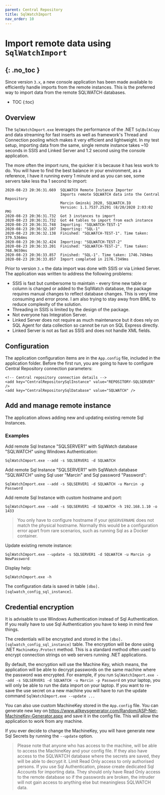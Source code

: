 ```yaml
---
parent: Central Repository
title: SqlWatchImport
nav_order: 10
---
```


# Import remote data using `SqlWatchImport`
{: .no_toc }
---

Since version `3.x`, a new console application has been made available to efficiently handle imports from the remote instances. This is the preferred way to import data from the remote SQLWATCH databases. 

- TOC 
{:toc}

## Overview

The `SqlWatchImport.exe` leverages the performance of the .NET `SqlBulkCopy` and data streaming for fast inserts as well as framework's Thread and Connection pooling which makes it very efficient and lightweight. In my test setup, importing data from the same, single remote instance takes ~10 seconds in SSIS and Linked Server and 1.2 second using the console application.

The more often the import runs, the quicker it is because it has less work to do. You will have to find the best balance in your environment, as a reference, I have it running every 1 minute and as you can see, some servers take less tha 1 second to import:

```
2020-08-23 20:36:31.669  SQLWATCH Remote Instance Importer 
                         Imports remote SQLWATCH data into the Central Repository
                         Marcin Gminski 2020, SQLWATCH.IO
                         Version: 1.1.7537.25291 (8/20/2020 2:03:02 PM) 
2020-08-23 20:36:31.732  Got 3 instances to import 
2020-08-23 20:36:31.732  Got 44 tables to import from each instance 
2020-08-23 20:36:31.748  Importing: "SQLWATCH-TEST-1" 
2020-08-23 20:36:32.107  Importing: "SQL-1" 
2020-08-23 20:36:32.138  Finished: "SQLWATCH-TEST-1". Time taken: 379.5364ms 
2020-08-23 20:36:32.424  Importing: "SQLWATCH-TEST-2" 
2020-08-23 20:36:33.201  Finished: "SQLWATCH-TEST-2". Time taken: 768.9659ms 
2020-08-23 20:36:33.857  Finished: "SQL-1". Time taken: 1746.7494ms 
2020-08-23 20:36:33.857  Import completed in 2176.7349ms 
```

Prior to version `3.x` the data import was done with SSIS or via Linked Server. The application was written to address the following problems:

* SSIS is fast but cumbersome to maintain - every time new table or column is changed or added to the SqlWatch database, the package requires manual changes to reflect database changes. This is very time consuming and error prone. I am also trying to stay away from BIML to reduce complexity of the solution.
* Threading in SSIS is limited by the design of the package. 
* Not everyone has Integration Server.
* Linked Server does not require as much maintenance but it does rely on SQL Agent for data collection so cannot be run on SQL Express directly.
* Linked Server is not as fast as SSIS and does not handle XML fields.

## Configuration

The application configuration items are in the `App.config` file, included in the application folder.
Before the first run, you are going to have to configure Central Repository connection parameters:

```
<!-- Central repository connection details -->
<add key="CentralRepositorySqlInstance" value="REPOSITORY-SQLSERVER" />
<add key="CentralRepositorySqlDatabase" value="SQLWATCH" />
```

## Add and manage remote instance

The application allows adding new and updating existing remote Sql Instances. 

### Examples

Add remote Sql Instance "SQLSERVER1" with SqlWatch database "SQLWATCH" using Windows Authentication:
```
SqlWatchImport.exe --add -s SQLSERVER1 -d SQLWATCH
```

Add remote Sql Instance "SQLSERVER1" with SqlWatch database "SQLWATCH" using Sql user "Marcin" and Sql password "Password":
```
SqlWatchImport.exe --add -s SQLSERVER1 -d SQLWATCH -u Marcin -p Password
```

Add remote Sql Instance with custom hostname and port:
```
SqlWatchImport.exe --add -s SQLSERVER1 -d SQLWATCH -h 192.168.1.10 -o 1433
```
> You only have to configure hostname if your `@@SERVERNAME` does not match the physical hostname. Normally this would be a configuration error apart from rare scenarios, such as running Sql as a Docker container.

Update existing remote instance:
```
SqlWatchImport.exe --update -s SQLSERVER1 -d SQLWATCH -u Marcin -p NewPassword
```

Display help:
```
SqlWatchImport.exe -h 
```
The configuration data is saved in table `[dbo].[sqlwatch_config_sql_instance]`.


## Credential encryption

It is advisable to use Windows Authentication instead of Sql Authentication. If you really have to use Sql Authentication you have to keep in mind few things.

The credentials will be encrypted and stored in the `[dbo].[sqlwatch_config_sql_instance]` table. The encryption will be done using .NET `MachineKey.Protect` method. This is a standard method often used to encrypt connection strings on web servers running .NET applications. 

By default, the encryption will use the Machine Key, which means, the application will be able to decrypt passwords on the same machine where the password was encrypted. For example, if you run `SqlWatchImport.exe --add -s SQLSERVER1 -d SQLWATCH -u Marcin -p Password` on your laptop, you will only be able to run the data import on your laptop. If you want to re-save the use secret on a new machine you will have to run the update command `SqlWatchImport.exe --update ...`

You can also use custom MachineKey stored in the `App.config` file. You can generate new key on https://www.allkeysgenerator.com/Random/ASP-Net-MachineKey-Generator.aspx and save it in the config file. This will allow the application to work from any machine.

If you ever decide to change the MachineKey, you will have generate new Sql Secrets by running the `--update` option. 

> Please note that anyone who has access to the machine, will be able to access the MachineKey and your config file. If they also have access to the SQLWATCH database where the secrets are saved, they will be able to decrypt it. Limit Read Only access to only authorised persons. If you use Sql Authentication, please create dedicated Sql Accounts for importing data. They should only have Read Only access to the remote database so if the passwords are broken, the intruder will not gain access to anything else but meaningless SQLWATCH data.